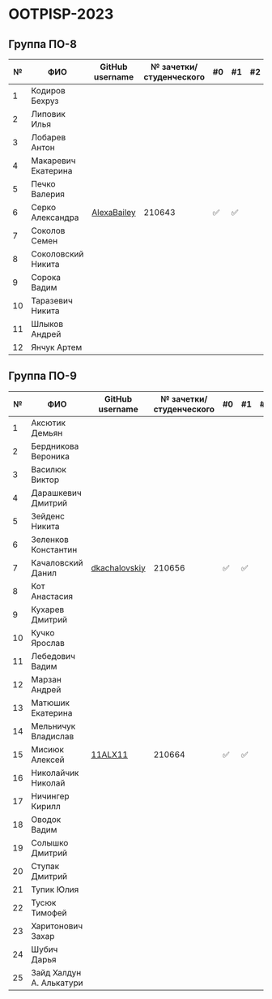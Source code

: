 # OOTPISP-2023
## Группа ПО-8

|№|ФИО| GitHub username                             | № зачетки/студенческого |#0|#1|#2|#3|#4|#5|#6|#7|#8|
|---|---|---------------------------------------------|-------------------------|---|---|---|---|---|---|---|---|---|
|1|Кодиров Бехруз|                                             |                         |||||||||||
|2|Липовик Илья|                                             |                         |||||||||||
|3|Лобарев Антон|                                             |                         |||||||||||
|4|Макаревич Екатерина|                                             |                         |||||||||||
|5|Печко Валерия|                                             |                         |||||||||||
|6|Серко Александра| [AlexaBailey](https://github.com/AlexaBailey) | 210643                  |:white_check_mark:|:white_check_mark:||||||||||||
|7|Соколов Семен|                                             |                         |||||||||||
|8|Соколовский Никита|                                             |                         |||||||||||
|9|Сорока Вадим|                                             |                         |||||||||||
|10|Таразевич Никита|                                             |                         |||||||||||
|11|Шлыков Андрей|                                             |                         |||||||||||
|12|Янчук Артем|                                             |                         |||||||||||

 ## Группа ПО-9

|№|ФИО|GitHub username|№ зачетки/студенческого|#0|#1|#2|#3|#4|#5|#6|#7|#8|
|---|---|---|---|---|---|---|---|---|---|---|---|---|
|1|Аксютик Демьян|||||||||||||
|2|Бердникова Вероника|||||||||||||
|3|Василюк Виктор|||||||||||||
|4|Дарашкевич Дмитрий |||||||||||||
|5|Зейденс Никита |||||||||||||
|6|Зеленков Константин |||||||||||||
|7|Качаловский Данил |[dkachalovskiy](https://github.com/dkachalovskiy)|210656|✅|✅|||||||||
|8|Кот Анастасия |||||||||||||
|9|Кухарев Дмитрий |||||||||||||
|10|Кучко Ярослав |||||||||||||
|11|Лебедович Вадим|||||||||||||
|12|Марзан Андрей |||||||||||||
|13|Матюшик Екатерина |||||||||||||
|14|Мельничук Владислав |||||||||||||
|15|Мисиюк Алексей | [11ALX11](https://github.com/11ALX11) | 210664 | :white_check_mark: | :white_check_mark: |||||||||
|16|Николайчик Николай |||||||||||||
|17|Ничингер Кирилл |||||||||||||
|18|Оводок Вадим |||||||||||||
|19|Солышко Дмитрий |||||||||||||
|20|Ступак Дмитрий |||||||||||||
|21|Тупик Юлия |||||||||||||
|22|Тусюк Тимофей |||||||||||||
|23|Харитонович Захар |||||||||||||
|24|Шубич Дарья|||||||||||||
|25|Зайд Халдун А. Алькатури|||||||||||||
 
